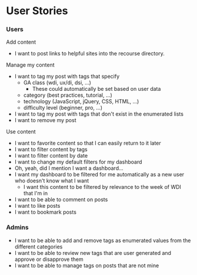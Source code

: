# User Stories

### Users

Add content
* I want to post links to helpful sites into the recourse directory.

Manage my content
* I want to tag my post with tags that specify
  * GA class (wdi, ux/di, dsi, ...)
    * These could automatically be set based on user data
  * category (best practices, tutorial, ...)
  * technology (JavaScript, jQuery, CSS, HTML, ...)
  * difficulty level (beginner, pro, ...)
* I want to tag my post with tags that don't exist in the enumerated lists
* I want to remove my post

Use content
* I want to favorite content so that I can easily return to it later
* I want to filter content by tags
* I want to filter content by date
* I want to change my default filters for my dashboard
* Oh, yeah, did I mention I want a dashboard...
* I want my dashboard to be filtered for me automatically as a new user who doesn't know what I want
  * I want this content to be filtered by relevance to the week of WDI that I'm in
* I want to be able to comment on posts
* I want to like posts
* I want to bookmark posts

### Admins

* I want to be able to add and remove tags as enumerated values from the different categories
* I want to be able to review new tags that are user generated and approve or disapprove them
* I want to be able to manage tags on posts that are not mine
